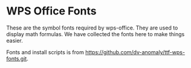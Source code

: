 # WPS Office Fonts

These are the symbol fonts required by wps-office. They are used to display math formulas. We have collected the fonts here to make things easier.

Fonts and install scripts is from https://github.com/dv-anomaly/ttf-wps-fonts.git.






